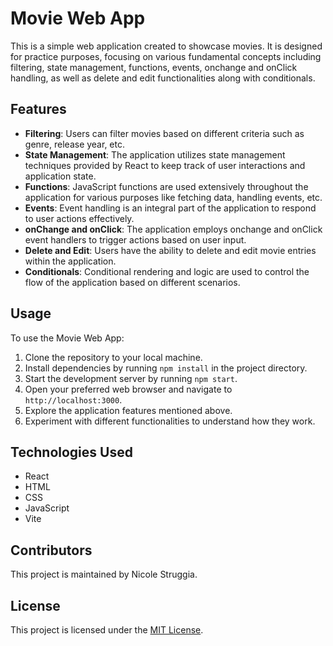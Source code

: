 # Movie Web App

This is a simple web application created to showcase movies. It is designed for practice purposes, focusing on various fundamental concepts including filtering, state management, functions, events, onchange and onClick handling, as well as delete and edit functionalities along with conditionals.

## Features

- **Filtering**: Users can filter movies based on different criteria such as genre, release year, etc.
- **State Management**: The application utilizes state management techniques provided by React to keep track of user interactions and application state.
- **Functions**: JavaScript functions are used extensively throughout the application for various purposes like fetching data, handling events, etc.
- **Events**: Event handling is an integral part of the application to respond to user actions effectively.
- **onChange and onClick**: The application employs onchange and onClick event handlers to trigger actions based on user input.
- **Delete and Edit**: Users have the ability to delete and edit movie entries within the application.
- **Conditionals**: Conditional rendering and logic are used to control the flow of the application based on different scenarios.

## Usage

To use the Movie Web App:

1. Clone the repository to your local machine.
2. Install dependencies by running `npm install` in the project directory.
3. Start the development server by running `npm start`.
4. Open your preferred web browser and navigate to `http://localhost:3000`.
5. Explore the application features mentioned above.
6. Experiment with different functionalities to understand how they work.

## Technologies Used

- React
- HTML
- CSS
- JavaScript
- Vite

## Contributors

This project is maintained by Nicole Struggia.

## License

This project is licensed under the [MIT License](LICENSE).
